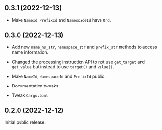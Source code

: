 ## 0.3.1 (2022-12-13)

- Make `NameId`, `PrefixId` and `NamespaceId` have `Ord`.

## 0.3.0 (2022-12-13)

- Add new `name_ns_str`, `namespace_str` and `prefix_str` methods to access
  name information.

- Changed the processing instruction API to not use `get_target` and
  `get_value` but instead to use `target()` and `value()`.

- Make `NameId`, `NamespaceId` and `PrefixId` public.

- Documentation tweaks.

- Tweak `Cargo.toml`

## 0.2.0 (2022-12-12)

Initial public release.
